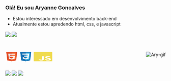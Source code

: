 ### Olá! Eu sou Aryanne Goncalves

<!--
**AryanneGoncalves/AryanneGoncalves** is a ✨ _special_ ✨ repository because its `README.md` (this file) appears on your GitHub profile.

Here are some ideas to get you started:
-->
- Estou interessado em desenvolvimento back-end 
- Atualmente estou apredendo html, css, e javascript

<div>  
<a href="https://github.com/aryannegoncalves/github-readme-stats">
    <img height=180em  align="center" src= "https://github-readme-stats.vercel.app/api?username=aryannegoncalves&show_icons=false&hide=contribs,prs&cache_seconds=86400&theme=chartreuse-dark" />
</a>
<a href="https://github.com/anuraghazra/convoychat">
  <img height=180em align="center" src="https://github-readme-stats.vercel.app/api/top-langs?username=aryannegoncalves&layout=compact&langs_count=8&theme=chartreuse-dark" /> 
</a>
</div>

  ##

<div style="display: inline_block"><br>
  <img align="center" alt="Ary-HTML" height="30" width="40" src="https://raw.githubusercontent.com/devicons/devicon/master/icons/html5/html5-original.svg">
  <img align="center" alt="Ary-CSS" height="30" width="40" src="https://raw.githubusercontent.com/devicons/devicon/master/icons/css3/css3-original.svg">
  <img align="center" alt="Ary-JAVASCRIP" height="30" width="60" src="https://raw.githubusercontent.com/devicons/devicon/master/icons/javascript/javascript-plain.svg">
  <img height=120 align="right" alt="Ary-gif" src="https://media3.giphy.com/media/v1.Y2lkPTc5MGI3NjExczAwd3Y1bGFnNHNsOG5zNW05Z3dwZnJsazVvYjVseDVoMDRpNHhoayZlcD12MV9pbnRlcm5hbF9naWZfYnlfaWQmY3Q9Zw/RiKX1wvdvlbbvzEbGA/giphy.gif">  
</div>

  ##

  <div>
    <a href="https://www.instagram.com/aryanne.xy" target="_blank"><img src="https://img.shields.io/badge/-Instagram-%23E4405F?style=for-the-badge&logo=instagram&logoColor=white" target="_blank"></a>
    <a href = "mailto:aryannegoncalves529@gmail.com"><img src="https://img.shields.io/badge/-Gmail-%23333?style=for-the-badge&logo=gmail&logoColor=white" target="_blank"></a>
    <a href="https://www.linkedin.com/in/aryanne-gonçalves-3a7ab3221" target="_blank"><img src="https://img.shields.io/badge/-LinkedIn-%230077B5?style=for-the-badge&logo=linkedin&logoColor=white" target="_blank"></a> 
  </div>
